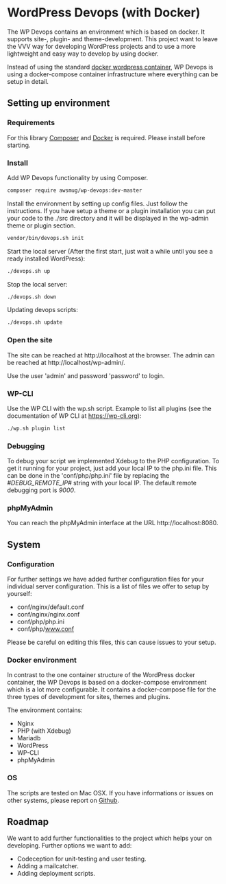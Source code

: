 # WordPress Devops (with Docker)

The WP Devops contains an environment which is based on docker. It supports site-, plugin- and theme-development. This 
project want to leave the VVV way for developing WordPress projects and to use a more lightweight and easy way to 
develop by using docker.

Instead of using the standard [docker wordpress container](https://hub.docker.com/_/wordpress/), WP Devops is using a docker-compose container infrastructure
where everything can be setup in detail.

## Setting up environment

### Requirements

For this library [Composer](https://getcomposer.org/download/) and [Docker](https://www.docker.com/) is required. Please 
install before starting.

### Install

Add WP Devops functionality by using Composer. 

```bash
composer require awsmug/wp-devops:dev-master
```

Install the environment by setting up config files. Just follow the instructions. If you have setup a theme or a plugin
installation you can put your code to the ./src directory and it will be displayed in the wp-admin theme or plugin 
section.

```bash
vendor/bin/devops.sh init
```

Start the local server (After the first start, just wait a while until you see a ready installed WordPress):

```bash
./devops.sh up
```

Stop the local server:

```bash
./devops.sh down
```

Updating devops scripts:

```bash
./devops.sh update
```

### Open the site

The site can be reached at http://localhost at the browser. The admin can be reached at http://localhost/wp-admin/.

Use the user 'admin' and password 'password' to login.

### WP-CLI

Use the WP CLI with the wp.sh script. Example to list all plugins (see the documentation of WP CLI at https://wp-cli.org):

```bash
./wp.sh plugin list
```

### Debugging

To debug your script we implemented Xdebug to the PHP configuration. To get it running for your project, just add your 
local IP to the php.ini file. This can be done in the 'conf/php/php.ini' file by replacing the *#DEBUG_REMOTE_IP#* 
string with your local IP. The default remote debugging port is *9000*.

### phpMyAdmin

You can reach the phpMyAdmin interface at the URL http://localhost:8080.

## System

### Configuration

For further settings we have added further configuration files for your individual server configuration. This is a list
of files we offer to setup by yourself:

- conf/nginx/default.conf
- conf/nginx/nginx.conf
- conf/php/php.ini
- conf/php/www.conf

Please be careful on editing this files, this can cause issues to your setup.

### Docker environment

In contrast to the one container structure of the WordPress docker container, the WP Devops is based on a docker-compose 
environment which is a lot more configurable. It contains a docker-compose file for the three types of development for 
sites, themes and plugins. 

The environment contains:

* Nginx
* PHP (with Xdebug)
* Mariadb
* WordPress
* WP-CLI
* phpMyAdmin

### OS

The scripts are tested on Mac OSX. If you have informations or issues on other systems, please report on 
[Github](https://github.com/awsmug/wp-devops/issues).

## Roadmap

We want to add further functionalities to the project which helps your on developing. Further options we want to add:

- Codeception for unit-testing and user testing.
- Adding a mailcatcher.
- Adding deployment scripts.
